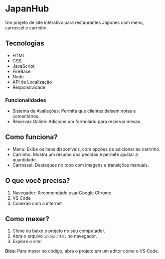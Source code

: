 # JapanHub

Um projeto de site interativo para restaurantes Japones com menu, carrossel e carrinho.

## Tecnologias
- HTML
- CSS
- JavaScript
- FireBase
- Node
- API de Localização
- Responsividade

 ### Funcionalidades
- Sistema de Avaliações: Permita que clientes deixem notas e comentários.  
- Reservas Online: Adicione um formulário para reservar mesas.  

## Como funciona?

- Menu: Exibe os itens disponíveis, com opções de adicionar ao carrinho.  
- Carrinho: Mostra um resumo dos pedidos e permite ajustar a quantidade.  
- Carrossel: Destaques no topo com imagens e transições manuais.  

## O que você precisa?

1. Navegador: Recomendado usar Google Chrome.  
2. VS Code 
3. Conexão com a internet

## Como mexer?

1. Clone ou baixe o projeto no seu computador.  
2. Abra o arquivo `index.html` no navegador.  
3. Explore o site!  

**Dica**: Para mexer no código, abra o projeto em um editor como o VS Code.  
